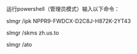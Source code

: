 运行powershell（管理员模式）输入以下命令：

slmgr /ipk NPPR9-FWDCX-D2C8J-H872K-2YT43

slmgr /skms zh.us.to

slmgr /ato